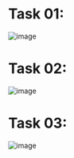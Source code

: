 # Task 01:
![image](https://github.com/user-attachments/assets/1aeebab5-b97a-4777-9529-39040a1c15b1)
# Task 02:
![image](https://github.com/user-attachments/assets/cb5ed337-ca5a-4a94-a52e-f491790f3f61)
# Task 03:
![image](https://github.com/user-attachments/assets/88880ef9-2f21-4778-9dbb-565267833d2b)
